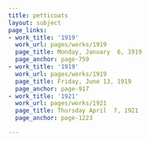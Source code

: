 ```yaml
---
title: petticoats
layout: subject
page_links:
- work_title: '1919'
  work_url: pages/works/1919
  page_title: Monday, January  6, 1919
  page_anchor: page-759
- work_title: '1919'
  work_url: pages/works/1919
  page_title: Friday, June 13, 1919
  page_anchor: page-917
- work_title: '1921'
  work_url: pages/works/1921
  page_title: Thursday April  7, 1921
  page_anchor: page-1223

---
```

